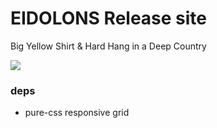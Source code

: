 # EIDOLONS Release site

Big Yellow Shirt & Hard Hang in a Deep Country

![](https://pbs.twimg.com/profile_images/472107071153127424/0LKcdcpt.jpeg)


### deps
* pure-css responsive grid
